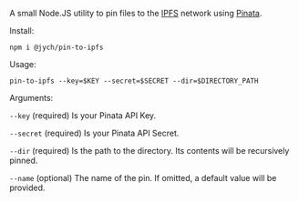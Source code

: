 A small Node.JS utility to pin files to the [IPFS](https://ipfs.io/) network using [Pinata](https://pinata.cloud).

Install:

`npm i @jych/pin-to-ipfs`

Usage:

`pin-to-ipfs --key=$KEY --secret=$SECRET --dir=$DIRECTORY_PATH`

Arguments:

`--key` (required) Is your Pinata API Key.

`--secret` (required) Is your Pinata API Secret.

`--dir` (required) Is the path to the directory. Its contents will be recursively pinned.

`--name` (optional) The name of the pin. If omitted, a default value will be provided.
